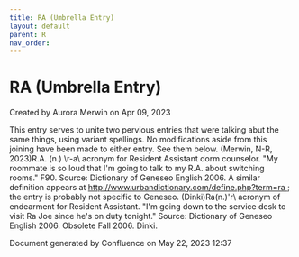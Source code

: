 ```yaml
---
title: RA (Umbrella Entry)
layout: default
parent: R
nav_order:
---
```


# RA (Umbrella Entry)

Created by  Aurora Merwin on Apr 09, 2023

This entry serves to unite two pervious entries that were talking abut the same things, using variant spellings. No modifications aside from this joining have been made to either entry. See them below. (Merwin, N-R, 2023)R.A. (n.) \r-a\ acronym for Resident Assistant dorm counselor. &quot;My roommate is so loud that I'm going to talk to my R.A. about switching rooms.&quot; F90. Source: Dictionary of Geneseo English 2006. A similar definition appears at http://www.urbandictionary.com/define.php?term=ra ; the entry is probably not specific to Geneseo. (Dinki)Ra(n.)\'r\ acronym of endearment for Resident Assistant. &quot;I'm going down to the service desk to visit Ra Joe since he's on duty tonight.&quot; Source: Dictionary of Geneseo English 2006. Obsolete Fall 2006. Dinki.

Document generated by Confluence on May 22, 2023 12:37


